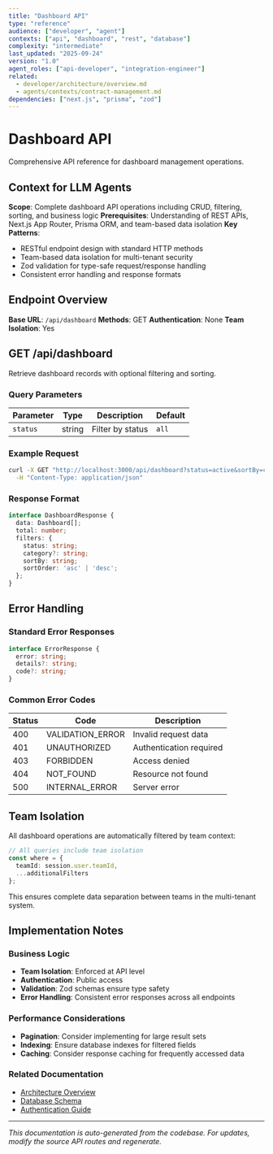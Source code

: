```yaml
---
title: "Dashboard API"
type: "reference"
audience: ["developer", "agent"]
contexts: ["api", "dashboard", "rest", "database"]
complexity: "intermediate"
last_updated: "2025-09-24"
version: "1.0"
agent_roles: ["api-developer", "integration-engineer"]
related:
  - developer/architecture/overview.md
  - agents/contexts/contract-management.md
dependencies: ["next.js", "prisma", "zod"]
---
```


# Dashboard API

Comprehensive API reference for dashboard management operations.

## Context for LLM Agents

**Scope**: Complete dashboard API operations including CRUD, filtering, sorting, and business logic
**Prerequisites**: Understanding of REST APIs, Next.js App Router, Prisma ORM, and team-based data isolation
**Key Patterns**:
- RESTful endpoint design with standard HTTP methods
- Team-based data isolation for multi-tenant security
- Zod validation for type-safe request/response handling
- Consistent error handling and response formats


## Endpoint Overview

**Base URL**: `/api/dashboard`
**Methods**: GET
**Authentication**: None
**Team Isolation**: Yes


## GET /api/dashboard

Retrieve dashboard records with optional filtering and sorting.

### Query Parameters

| Parameter | Type | Description | Default |
|-----------|------|-------------|---------|
| `status` | string | Filter by status | `all` |

### Example Request

```bash
curl -X GET "http://localhost:3000/api/dashboard?status=active&sortBy=createdAt&sortOrder=desc" \
  -H "Content-Type: application/json"
```

### Response Format

```typescript
interface DashboardResponse {
  data: Dashboard[];
  total: number;
  filters: {
    status: string;
    category?: string;
    sortBy: string;
    sortOrder: 'asc' | 'desc';
  };
}
```








## Error Handling

### Standard Error Responses

```typescript
interface ErrorResponse {
  error: string;
  details?: string;
  code?: string;
}
```

### Common Error Codes

| Status | Code | Description |
|--------|------|-------------|
| 400 | VALIDATION_ERROR | Invalid request data |
| 401 | UNAUTHORIZED | Authentication required |
| 403 | FORBIDDEN | Access denied |
| 404 | NOT_FOUND | Resource not found |
| 500 | INTERNAL_ERROR | Server error |


## Team Isolation

All dashboard operations are automatically filtered by team context:

```typescript
// All queries include team isolation
const where = {
  teamId: session.user.teamId,
  ...additionalFilters
};
```

This ensures complete data separation between teams in the multi-tenant system.


## Implementation Notes

### Business Logic
- **Team Isolation**: Enforced at API level
- **Authentication**: Public access
- **Validation**: Zod schemas ensure type safety
- **Error Handling**: Consistent error responses across all endpoints

### Performance Considerations
- **Pagination**: Consider implementing for large result sets
- **Indexing**: Ensure database indexes for filtered fields
- **Caching**: Consider response caching for frequently accessed data

### Related Documentation
- [Architecture Overview](../../developer/architecture/overview.md)
- [Database Schema](../../developer/architecture/database.md)
- [Authentication Guide](../../developer/authentication.md)

---

*This documentation is auto-generated from the codebase. For updates, modify the source API routes and regenerate.*
